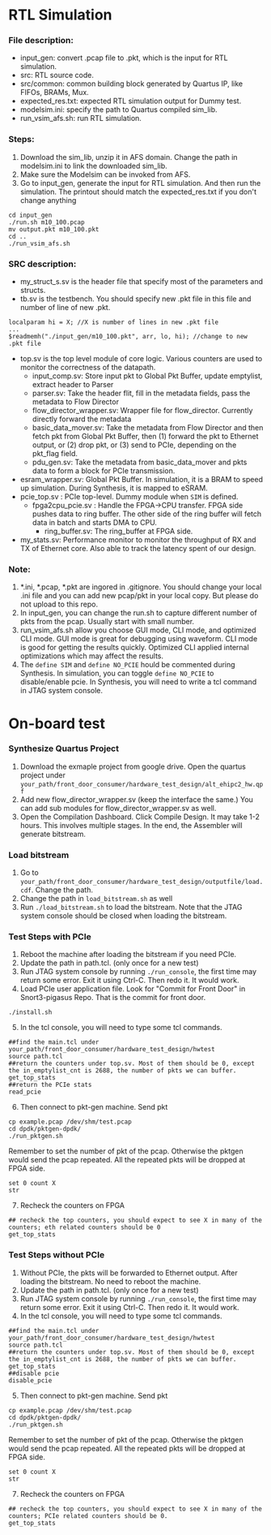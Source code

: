 # RTL Simulation

### File description:
- input_gen: convert .pcap file to .pkt, which is the input for RTL simulation.
- src: RTL source code.
- src/common: common building block generated by Quartus IP, like FIFOs, BRAMs, Mux.
- expected_res.txt: expected RTL simulation output for Dummy test.
- modelsim.ini: specify the path to Quartus compiled sim_lib. 
- run_vsim_afs.sh: run RTL simulation. 

### Steps:
1. Download the sim_lib, unzip it in AFS domain. Change the path in modelsim.ini to link the downloaded sim_lib. 
2. Make sure the Modelsim can be invoked from AFS. 
3. Go to input_gen, generate the input for RTL simulation. And then run the simulation. The printout should match the expected_res.txt if you don't change anything
```
cd input_gen
./run.sh m10_100.pcap
mv output.pkt m10_100.pkt
cd ..
./run_vsim_afs.sh
```
### SRC description:
- my_struct_s.sv is the header file that specify most of the parameters and structs. 
- tb.sv is the testbench. You should specify new .pkt file in this file and number of line of new .pkt.
```
localparam hi = X; //X is number of lines in new .pkt file
...
$readmemh("./input_gen/m10_100.pkt", arr, lo, hi); //change to new .pkt file
```
  - top.sv is the top level module of core logic. Various counters are used to monitor the correctness of the datapath.
    - input_comp.sv: Store input pkt to Global Pkt Buffer, update emptylist, extract header to Parser
    - parser.sv: Take the header flit, fill in the metadata fields, pass the metadata to Flow Director
    - flow_director_wrapper.sv: Wrapper file for flow_director. Currently directly forward the metadata
    - basic_data_mover.sv: Take the metadata from Flow Director and then fetch pkt from Global Pkt Buffer, then (1) forward the pkt to Ethernet output, or (2) drop pkt, or (3) send to PCIe, depending on the pkt_flag field.
    - pdu_gen.sv: Take the metadata from basic_data_mover and pkts data to form a block for PCIe transmission. 
  - esram_wrapper.sv: Global Pkt Buffer. In simulation, it is a BRAM to speed up simulation. During Synthesis, it is mapped to eSRAM.   
  - pcie_top.sv : PCIe top-level. Dummy module when `SIM` is defined. 
    - fpga2cpu_pcie.sv : Handle the FPGA->CPU transfer. FPGA side pushes data to ring buffer. The other side of the ring buffer will fetch data in batch and starts DMA to CPU.
      - ring_buffer.sv: The ring_buffer at FPGA side. 
  - my_stats.sv: Performance monitor to monitor the throughput of RX and TX of Ethernet core. Also able to track the latency spent of our design.  

### Note:
1. \*.ini, \*.pcap, \*.pkt are ingored in .gitignore. You should change your local .ini file and you can add new pcap/pkt in your local copy. But please do not upload to this repo.
2. In input_gen, you can change the run.sh to capture different number of pkts from the pcap. Usually start with small number.
3. run_vsim_afs.sh allow you choose GUI mode, CLI mode, and optimized CLI mode. GUI mode is great for debugging using waveform. CLI mode is good for getting the results quickly. Optimized CLI applied internal optimizations which may affect the results.
4. The `define SIM` and `define NO_PCIE` hould be commented during Synthesis. In simulation, you can toggle `define NO_PCIE` to disable/enable pcie. In Synthesis, you will need to write a tcl command in JTAG system console.

# On-board test
### Synthesize Quartus Project
1. Download the exmaple project from google drive. Open the quartus project under `your_path/front_door_consumer/hardware_test_design/alt_ehipc2_hw.qpf`
2. Add new flow_director_wrapper.sv (keep the interface the same.) You can add sub modules for flow_director_wrapper.sv as well.
3. Open the Compilation Dashboard. Click Compile Design. It may take 1-2 hours. This involves multiple stages. In the end, the Assembler will generate bitstream. 

### Load bitstream
1. Go to `your_path/front_door_consumer/hardware_test_design/outputfile/load.cdf`. Change the path.
2. Change the path in `load_bitstream.sh` as well
3. Run `./load_bitstream.sh` to load the bitstream. Note that the JTAG system console should be closed when loading the bitstream. 

### Test Steps with PCIe
1. Reboot the machine after loading the bitstream if you need PCIe. 
2. Update the path in path.tcl. (only once for a new test)
3. Run JTAG system console by running `./run_console`, the first time may return some error. Exit it using Ctrl-C. Then redo it. It would work.
4. Load PCIe user application file. Look for "Commit for Front Door" in Snort3-pigasus Repo. That is the commit for front door. 
```
./install.sh
```
5. In the tcl console, you will need to type some tcl commands.
```
##find the main.tcl under your_path/front_door_consumer/hardware_test_design/hwtest
source path.tcl 
##return the counters under top.sv. Most of them should be 0, except the in_emptylist_cnt is 2688, the number of pkts we can buffer.
get_top_stats 
##return the PCIe stats
read_pcie
```
6. Then connect to pkt-gen machine. Send pkt
```
cp example.pcap /dev/shm/test.pcap
cd dpdk/pktgen-dpdk/
./run_pktgen.sh
```
Remember to set the number of pkt of the pcap. Otherwise the pktgen would send the pcap repeated. All the repeated pkts will be dropped at FPGA side. 
```
set 0 count X
str
```
7. Recheck the counters on FPGA
```
## recheck the top counters, you should expect to see X in many of the counters; eth related counters should be 0
get_top_stats 
```

### Test Steps without PCIe
1. Without PCIe, the pkts will be forwarded to Ethernet output. After loading the bitstream. No need to reboot the machine.
2. Update the path in path.tcl. (only once for a new test)
3. Run JTAG system console by running `./run_console`, the first time may return some error. Exit it using Ctrl-C. Then redo it. It would work.
4. In the tcl console, you will need to type some tcl commands.
```
##find the main.tcl under your_path/front_door_consumer/hardware_test_design/hwtest
source path.tcl 
##return the counters under top.sv. Most of them should be 0, except the in_emptylist_cnt is 2688, the number of pkts we can buffer.
get_top_stats 
##disable pcie
disable_pcie
```
5. Then connect to pkt-gen machine. Send pkt
```
cp example.pcap /dev/shm/test.pcap
cd dpdk/pktgen-dpdk/
./run_pktgen.sh
```
Remember to set the number of pkt of the pcap. Otherwise the pktgen would send the pcap repeated. All the repeated pkts will be dropped at FPGA side. 
```
set 0 count X
str
```
7. Recheck the counters on FPGA
```
## recheck the top counters, you should expect to see X in many of the counters; PCIe related counters should be 0.
get_top_stats 
```

